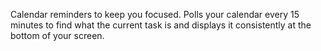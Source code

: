 Calendar reminders to keep you focused. Polls your calendar every 15 minutes to find what the current task is and displays it consistently at the bottom of your screen.